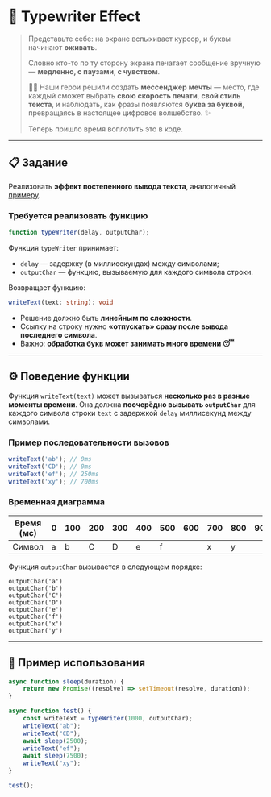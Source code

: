 # 💬 Typewriter Effect

> Представьте себе:
> на экране вспыхивает курсор, и буквы начинают **оживать**.  
>  
> Словно кто-то по ту сторону экрана печатает сообщение вручную — **медленно, с паузами, с чувством**.  
>  
> 🧑‍💻 Наши герои решили создать **мессенджер мечты** — место, где каждый сможет выбрать **свою скорость печати**, **свой стиль текста**, и наблюдать, как фразы появляются **буква за буквой**, превращаясь в настоящее цифровое волшебство. ✨  
>  
> Теперь пришло время воплотить это в коде.

---

## 📋 Задание

Реализовать **эффект постепенного вывода текста**, аналогичный [примеру](https://yastatic.net/s3/taxi-front/tasks/task-matrix.html).

### Требуется реализовать функцию

```js
function typeWriter(delay, outputChar);
```

Функция `typeWriter` принимает:

* `delay` — задержку (в миллисекундах) между символами;
* `outputChar` — функцию, вызываемую для каждого символа строки.

Возвращает функцию:

```ts
writeText(text: string): void
```



* Решение должно быть **линейным по сложности**.
* Ссылку на строку нужно **«отпускать» сразу после вывода последнего символа**.
* Важно: **обработка букв может занимать много времени 😴**

---

## ⚙️ Поведение функции

Функция `writeText(text)` может вызываться **несколько раз в разные моменты времени**.
Она должна **поочерёдно вызывать `outputChar`** для каждого символа строки `text`
с задержкой `delay` миллисекунд между символами.

### Пример последовательности вызовов

```ts
writeText('ab'); // 0ms
writeText('CD'); // 0ms
writeText('ef'); // 250ms
writeText('xy'); // 700ms
```

### Временная диаграмма

| Время (мс) | 0 | 100 | 200 | 300 | 400 | 500 | 600 | 700 | 800 | 900 |
| ---------- | - | --- | --- | --- | --- | --- | --- | --- | --- | --- |
| Символ     | a |  b  |  C  |  D  |  e  |  f  |     |  x  |  y  |     |

Функция `outputChar` вызывается в следующем порядке:

```
outputChar('a')
outputChar('b')
outputChar('C')
outputChar('D')
outputChar('e')
outputChar('f')
outputChar('x')
outputChar('y')
```

---

## 📘 Пример использования

```js
async function sleep(duration) {
    return new Promise((resolve) => setTimeout(resolve, duration));
}

async function test() {
    const writeText = typeWriter(1000, outputChar);
    writeText("ab");
    writeText("CD");
    await sleep(2500);
    writeText("ef");
    await sleep(7500);
    writeText("xy");
}

test();
```

